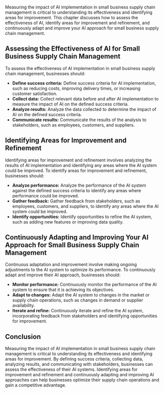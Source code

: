 
Measuring the impact of AI implementation in small business supply chain management is critical to understanding its effectiveness and identifying areas for improvement. This chapter discusses how to assess the effectiveness of AI, identify areas for improvement and refinement, and continuously adapt and improve your AI approach for small business supply chain management.

Assessing the Effectiveness of AI for Small Business Supply Chain Management
----------------------------------------------------------------------------

To assess the effectiveness of AI implementation in small business supply chain management, businesses should:

* **Define success criteria:** Define success criteria for AI implementation, such as reducing costs, improving delivery times, or increasing customer satisfaction.
* **Collect data:** Collect relevant data before and after AI implementation to measure the impact of AI on the defined success criteria.
* **Analyze results:** Analyze the data collected to determine the impact of AI on the defined success criteria.
* **Communicate results:** Communicate the results of the analysis to stakeholders, such as employees, customers, and suppliers.

Identifying Areas for Improvement and Refinement
------------------------------------------------

Identifying areas for improvement and refinement involves analyzing the results of AI implementation and identifying any areas where the AI system could be improved. To identify areas for improvement and refinement, businesses should:

* **Analyze performance:** Analyze the performance of the AI system against the defined success criteria to identify any areas where performance could be improved.
* **Gather feedback:** Gather feedback from stakeholders, such as employees, customers, and suppliers, to identify any areas where the AI system could be improved.
* **Identify opportunities:** Identify opportunities to refine the AI system, such as adding new features or improving data quality.

Continuously Adapting and Improving Your AI Approach for Small Business Supply Chain Management
-----------------------------------------------------------------------------------------------

Continuous adaptation and improvement involve making ongoing adjustments to the AI system to optimize its performance. To continuously adapt and improve their AI approach, businesses should:

* **Monitor performance:** Continuously monitor the performance of the AI system to ensure that it is achieving its objectives.
* **Adapt to changes:** Adapt the AI system to changes in the market or supply chain operations, such as changes in demand or supplier availability.
* **Iterate and refine:** Continuously iterate and refine the AI system, incorporating feedback from stakeholders and identifying opportunities for improvement.

Conclusion
----------

Measuring the impact of AI implementation in small business supply chain management is critical to understanding its effectiveness and identifying areas for improvement. By defining success criteria, collecting data, analyzing results, and communicating with stakeholders, businesses can assess the effectiveness of their AI systems. Identifying areas for improvement and refinement and continuously adapting and improving AI approaches can help businesses optimize their supply chain operations and gain a competitive advantage.
